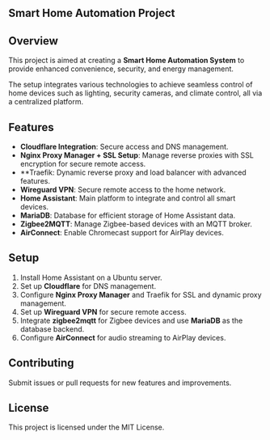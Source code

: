 ## Smart Home Automation Project

## Overview
This project is aimed at creating a **Smart Home Automation System** to provide enhanced convenience, security, and energy management. 

The setup integrates various technologies to achieve seamless control of home devices such as lighting, security cameras, and climate control, all via a centralized platform.

## Features
- **Cloudflare Integration**: Secure access and DNS management.
- **Nginx Proxy Manager + SSL Setup**: Manage reverse proxies with SSL encryption for secure remote access.
- **Traefik: Dynamic reverse proxy and load balancer with advanced features.
- **Wireguard VPN**: Secure remote access to the home network.
- **Home Assistant**: Main platform to integrate and control all smart devices.
- **MariaDB**: Database for efficient storage of Home Assistant data.
- **Zigbee2MQTT**: Manage Zigbee-based devices with an MQTT broker.
- **AirConnect**: Enable Chromecast support for AirPlay devices.

## Setup
1. Install Home Assistant on a Ubuntu server.
2. Set up **Cloudflare** for DNS management.
3. Configure **Nginx Proxy Manager** and Traefik for SSL and dynamic proxy management.
4. Set up **Wireguard VPN** for secure remote access.
6. Integrate **zigbee2mqtt** for Zigbee devices and use **MariaDB** as the database backend.
7. Configure **AirConnect** for audio streaming to AirPlay devices.

## Contributing
Submit issues or pull requests for new features and improvements.

## License
This project is licensed under the MIT License.